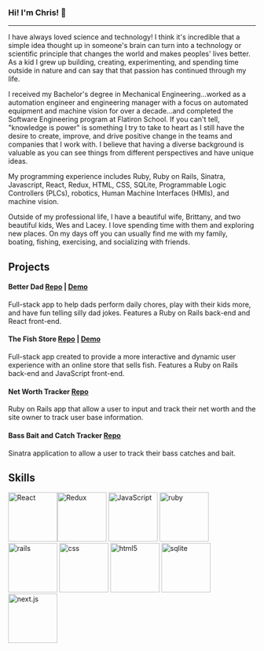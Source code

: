 ### Hi! I'm Chris! 👋
---

I have always loved science and technology! I think it's incredible that a simple idea thought up in someone's brain can turn into a technology or scientific principle that changes the world and makes peoples' lives better. As a kid I grew up building, creating, experimenting, and spending time outside in nature and can say that that passion has continued through my life.

I received my Bachelor's degree in Mechanical Engineering...worked as a automation engineer and engineering manager with a focus on automated equipment and machine vision for over a decade...and completed the Software Engineering program at Flatiron School. If you can't tell, "knowledge is power" is something I try to take to heart as I still have the desire to create, improve, and drive positive change in the teams and companies that I work with. I believe that having a diverse background is valuable as you can see things from different perspectives and have unique ideas.

My programming experience includes Ruby, Ruby on Rails, Sinatra, Javascript, React, Redux, HTML, CSS, SQLite, Programmable Logic Controllers (PLCs), robotics, Human Machine Interfaces (HMIs), and machine vision.

Outside of my professional life, I have a beautiful wife, Brittany, and two beautiful kids, Wes and Lacey. I love spending time with them and exploring new places. On my days off you can usually find me with my family, boating, fishing, exercising, and socializing with friends.

## Projects
#### Better Dad [Repo](https://github.com/ChrisBaum89/better-dad) | [Demo](https://youtu.be/JhE0Ln7CYAQ)
Full-stack app to help dads perform daily chores, play with their kids more, and have fun telling silly dad jokes. Features a Ruby on Rails back-end and React front-end.

#### The Fish Store [Repo](https://github.com/ChrisBaum89/fish-project) | [Demo](https://youtu.be/TzoA2c5ER-o)
Full-stack app created to provide a more interactive and dynamic user experience with an online store that sells fish. Features a Ruby on Rails back-end and JavaScript front-end.

#### Net Worth Tracker [Repo](https://github.com/ChrisBaum89/NetWorth_Porfolio_Project_3)
Ruby on Rails app that allow a user to input and track their net worth and the site owner to track user base information.

#### Bass Bait and Catch Tracker [Repo](https://github.com/ChrisBaum89/Sinatra_Portfolio_Project)
Sinatra application to allow a user to track their bass catches and bait.

## Skills
<img src="https://cdn.jsdelivr.net/gh/devicons/devicon/icons/react/react-original.svg" alt="React" width="100"/><img src="https://cdn.jsdelivr.net/gh/devicons/devicon/icons/redux/redux-original.svg" alt="Redux" width="100"/> <img src="https://cdn.jsdelivr.net/gh/devicons/devicon/icons/javascript/javascript-original.svg" alt="JavaScript" width="100"/> <img src="https://cdn.jsdelivr.net/gh/devicons/devicon/icons/ruby/ruby-plain.svg" alt="ruby" width="100"/> <img src="https://cdn.jsdelivr.net/gh/devicons/devicon/icons/rails/rails-plain-wordmark.svg" alt="rails" width="100"/> <img src="https://cdn.jsdelivr.net/gh/devicons/devicon/icons/css3/css3-original-wordmark.svg" alt="css" width="100"/> <img src="https://cdn.jsdelivr.net/gh/devicons/devicon/icons/html5/html5-original-wordmark.svg" alt="html5" width="100"/> <img src="https://cdn.jsdelivr.net/gh/devicons/devicon/icons/sqlite/sqlite-original.svg" alt="sqlite" width="100"/>
<img src="https://www.rlogical.com/wp-content/uploads/2023/03/Rlogical-Blog-Images-thumbnail.webp" alt="next.js" width="100"/>

<!--
**ChrisBaum89/ChrisBaum89** is a ✨ _special_ ✨ repository because its `README.md` (this file) appears on your GitHub profile.

Here are some ideas to get you started:

- 🔭 I’m currently working on ...
- 🌱 I’m currently learning ...
- 👯 I’m looking to collaborate on ...
- 🤔 I’m looking for help with ...
- 💬 Ask me about ...
- 📫 How to reach me: ...
- 😄 Pronouns: ...
- ⚡ Fun fact: ...
-->
